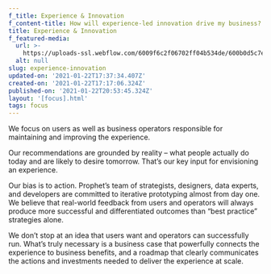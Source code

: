 ```yaml
---
f_title: Experience & Innovation
f_content-title: How will experience-led innovation drive my business?
title: Experience & Innovation
f_featured-media:
  url: >-
    https://uploads-ssl.webflow.com/6009f6c2f06702ff04b534de/600b0d5c7e79302b70da6c5d_icons8-creativity.svg
  alt: null
slug: experience-innovation
updated-on: '2021-01-22T17:37:34.407Z'
created-on: '2021-01-22T17:17:06.324Z'
published-on: '2021-01-22T20:53:45.324Z'
layout: '[focus].html'
tags: focus
---
```


We focus on users as well as business operators responsible for maintaining and improving the experience.

Our recommendations are grounded by reality – what people actually do today and are likely to desire tomorrow. That’s our key input for envisioning an experience.

Our bias is to action. Prophet’s team of strategists, designers, data experts, and developers are committed to iterative prototyping almost from day one. We believe that real-world feedback from users and operators will always produce more successful and differentiated outcomes than “best practice” strategies alone.

We don’t stop at an idea that users want and operators can successfully run. What’s truly necessary is a business case that powerfully connects the experience to business benefits, and a roadmap that clearly communicates the actions and investments needed to deliver the experience at scale.

‍
